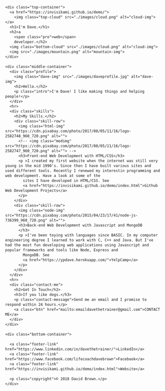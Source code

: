 <!DOCTYPE html>
<html lang="en" dir="ltr">

  <head>
    <meta charset="utf-8">
    <title>Dave Brown Profile</title>
    <link rel="stylesheet" type="text/css" href="./css/styles.css">
    <link rel="icon" href="favicon.ico">
    <link href="https://fonts.googleapis.com/css?family=Merriweather|Montserrat|Sacramento&display=swap" rel="stylesheet">
  </head>

  <body>
    <!-- <div style="position: absolute; top: 20px; right: 100px; width: 100px; z-index: 1; background-color: lightgrey;"> <a style=" display: block;" href="../index.html">Index Site</a> </div> -->

    <div class="top-container">
      <a href="https://invisikami.github.io/demo/">
        <img class="top-cloud" src="./images/cloud.png" alt="cloud-img"></a>
      <h1>I'm Dave.</h1>
      <h2>a
        <span class="pro">web</span>
        developer.</h2>
      <img class="bottom-cloud" src="./images/cloud.png" alt="cloud-img">
      <img src="./images/mountain.png" alt="mountain-img">
    </div>

    <div class="middle-container">
      <div class="profile">
        <img class="dave-img" src="./images/daveprofile.jpg" alt="dave-img">
        <h2>Hello.</h2>
        <p class="intro">I'm Dave! I like making things and helping people!</p>
      </div>
      <hr>
      <div class="skills">
        <h2>My Skills.</h2>
        <div class="skill-row">
          <img class="html-img" src="https://cdn.pixabay.com/photo/2017/08/05/11/16/logo-2582748_960_720.png" alt="">
          <!-- <img class="medimg" src="https://cdn.pixabay.com/photo/2017/08/05/11/16/logo-2582747_960_720.png" alt=""> -->
          <h3>Front-end Web Development with HTML/CSS</h3>
          <p >I created my first website when the internet was still very young in the mid 1990's. Since then I have built various sites and used different tools. Recently I renewed my interestin programming and web development. Have a look at some of the
            sites I have developed in HTML/CSS. See
            <a href="https://invisikami.github.io/demo/index.html">Github Web Development Projects</a>
          </p>
        </div>
        <div class="skill-row">
          <img class="node-img" src="https://cdn.pixabay.com/photo/2015/04/23/17/41/node-js-736399_960_720.png" alt="">
          <h3>Back-end Web Development with Javascript and MongoDB
          </h3>
          <p >I've been toying with languages since BASIC. In my computer engineering degree I learned to work with C, C++ and Java. But I've had the most fun developing web applications using Javascript and popular frameworks and tools like Node, Express and
            MongoDB. See
            <a href="https://ypdave.herokuapp.com/">YelpCamp</a>
          </p>
        </div>
      </div>
      <hr>
      <div class="contact-me">
        <h2>Get In Touch</h2>
        <h3>If you like dogs.</h3>
        <p class="contact-message">Send me an email and I promise to respond within 24 hours.</p>
        <a class="btn" href="mailto:emaildavethetrainer@gmail.com">CONTACT ME</a>
      </div>
    </div>

    <div class="bottom-container">

      <a class="footer-link" href="https://www.linkedin.com/in/davethetrainer/">LinkedIn</a>
      <a class="footer-link" href="https://www.facebook.com/lifecoachdavebrown">Facebook</a>
      <a class="footer-link" href="https://invisikami.github.io/demo/index.html">Website</a>

      <p class="copyright">© 2018 David Brown.</p>
    </div>

  </body>

</html>
